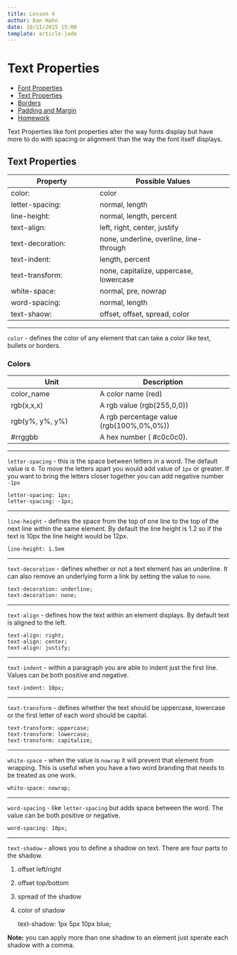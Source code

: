 ```yaml
---
title: Lesson 4
author: Dan Hahn
date: 10/21/2015 15:00
template: article.jade
---
```


# Text Properties

* [Font Properties]()
* [Text Properties](text.html)
* [Borders](borders.html)
* [Padding and Margin](padding-margin.html)
* [Homework](homework.html)


Text Properties like font properties alter the way fonts display but have more to do with spacing or alignment than the way the font itself displays.

## Text Properties

Property         | Possible Values
-----------------|-----------------------------------------
color:           | color
letter-spacing:  | normal, length
line-height:     | normal, length, percent
text-align:      | left, right, center, justify
text-decoration: | none, underline,  overline, line-through
text-indent:     | length, percent
text-transform:  | none, capitalize, uppercase, lowercase
white-space:     | normal, pre, nowrap
word-spacing:    | normal, length
text-shaow:      | offset, offset, spread, color

---

`color` - defines the color of any element that can take a color like text, bullets or borders.

### Colors

Unit            | Description
----------------|-----------------------------------------
color_name      | A color name (red)
rgb(x,x,x)      | A rgb value (rgb(255,0,0))
rgb(y%, y%, y%) | A rgb percentage value (rgb(100%,0%,0%))
#rrggbb         | A hex number ( #c0c0c0).

---

`letter-spacing` - this is the space between letters in a word.  The default value is `0`.  To move the letters apart you would add value of `1px` or greater.  If you want to bring the letters closer together you can add negative number `-1px`

    letter-spacing: 1px;
    letter-spacing: -1px;

---

`line-height` - defines the space from the top of one line to the top of the next line within the same element.   By default the line height is 1.2 so if the text is 10px the line height would be 12px.

    line-height: 1.5em

---

`text-decoration` - defines whether or not a text element has an underline.  It can also remove an underlying form a link by setting the value to `none`.  

    text-decoration: underline;
    text-decoration: none;

---

`text-align` - defines how the text within an element displays. By default text is aligned to the left.  

    text-align: right;
    text-align: center;
    text-align: justify;

---

`text-indent` - within a paragraph you are able to indent just the first line.  Values can be both positive and negative.

    text-indent: 10px;

---

`text-transform` - defines whether the text should be uppercase, lowercase or the first letter of each word should be capital.  

    text-transform: uppercase;
    text-transform: lowercase;
    text-transform: capitalize;

---

`white-space` - when the value is `nowrap` it will prevent that element from wrapping.  This is useful when you have a two word branding that needs to be treated as one work.  

    white-space: nowrap;

---

`word-spacing` - like `letter-spacing` but adds space between the word.  The value can be both positive or negative.  

    word-spacing: 10px;

---

`text-shadow` - allows you to define a shadow on text.  There are four parts to the shadow.

1. offset left/right
2. offset top/bottom
3. spread of the shadow
4. color of shadow


    text-shadow: 1px 5px 10px blue;

**Note:** you can apply more than one shadow to an element just sperate each shadow with a comma.

<style>
table tr td:nth-child(1){width:40%}
td .label {margin-right: 4px;cursor: pointer;}
</style>


<script src="lesson5.js"></script>
